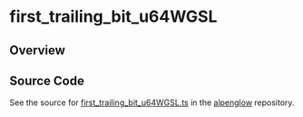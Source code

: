 # first_trailing_bit_u64WGSL

## Overview





## Source Code

See the source for [first_trailing_bit_u64WGSL.ts](https://github.com/phetsims/alpenglow/blob/main/js/webgpu/wgsl/math/first_trailing_bit_u64WGSL.ts) in the [alpenglow](https://github.com/phetsims/alpenglow) repository.
